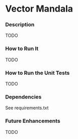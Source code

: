 # Vector Mandala

### Description

TODO


### How to Run It

TODO


### How to Run the Unit Tests

TODO


### Dependencies

See requirements.txt

### Future Enhancements

TODO

